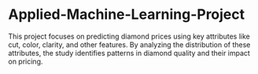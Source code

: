 # Applied-Machine-Learning-Project
This project focuses on predicting diamond prices using key attributes like cut, color, clarity, and other features. By analyzing the distribution of these attributes, the study identifies patterns in diamond quality and their impact on pricing. 
